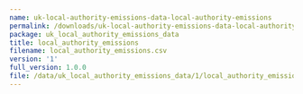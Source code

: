 ```yaml
---
name: uk-local-authority-emissions-data-local-authority-emissions
permalink: /downloads/uk-local-authority-emissions-data-local-authority-emissions/1
package: uk_local_authority_emissions_data
title: local_authority_emissions
filename: local_authority_emissions.csv
version: '1'
full_version: 1.0.0
file: /data/uk_local_authority_emissions_data/1/local_authority_emissions.csv
---
```

